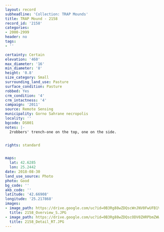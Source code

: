 ```yaml
---
layout: record
subheadline: 'Collection: TRAP Mounds'
title: TRAP Mound - 2158
record_id: '2158'
categories:
- 2000-2999
header: no
tags:
- ''

certainty: Certain
elevation: '460'
max_diameter: '16'
min_diameter: '8'
height: '0.8'
size_category: Small
surrounding_land_use: Pasture
surface_condition: Pasture
robbed: Yes
crm_condition: '4'
crm_intactness: '4'
campaign: '2011'
source: Remote Sensing
municipality: Gorno Sahrane necropolis
locality: ''
bgcode: DS001
notes: |-
  2robbers' trench-one on the top, one on the side.


rights: standard


maps:
  lat: 42.6285
  lon: 25.2442
date: 2018-08-30
land_use_source: Photo
photo: Good
bg_code: ''
akb_code: ''
latitude: '42.66908'
longitude: '25.217868'
images:
- image_path: https://drive.google.com/uc?id=0B3Rg88wZDQscWnJNV0FwUFB1VDg
  title: 2158_Overview_S.JPG
- image_path: https://drive.google.com/uc?id=0B3Rg88wZDQscODV0ZHRPbmZWWE0
  title: 2158_Detail_RT.JPG
---
```

